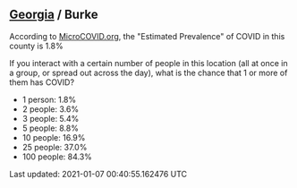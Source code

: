 
## [Georgia](/united-states/georgia) / Burke

According to [MicroCOVID.org](http://microcovid.org),
the "Estimated Prevalence" of COVID in this county is 1.8%

If you interact with a certain number of people in this location
(all at once in a group, or spread out across the day), what is the chance that
1 or more of them has COVID?

- 1 person: 1.8%
- 2 people: 3.6%
- 3 people: 5.4%
- 5 people: 8.8%
- 10 people: 16.9%
- 25 people: 37.0%
- 100 people: 84.3%

Last updated: 2021-01-07 00:40:55.162476 UTC
